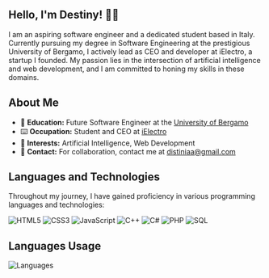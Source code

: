 ## Hello, I'm Destiny! 👋🏻

I am an aspiring software engineer and a dedicated student based in Italy. Currently pursuing my degree in Software Engineering at the prestigious University of Bergamo, I actively lead as CEO and developer at iElectro, a startup I founded. My passion lies in the intersection of artificial intelligence and web development, and I am committed to honing my skills in these domains.
## About Me
- 🏫 **Education:** Future Software Engineer at the [University of Bergamo](https://lt-ii.unibg.it/it)
- ⌨️ **Occupation:** Student and CEO at [iElectro](https://ielectro.altervista.org)
- 🧐 **Interests:** Artificial Intelligence, Web Development
- 📧 **Contact:** For collaboration, contact me at [distiniaa@gmail.com](mailto:distiniaa@gmail.com)
## Languages and Technologies
Throughout my journey, I have gained proficiency in various programming languages and technologies:

![HTML5](https://img.shields.io/badge/HTML5-E34F26?style=for-the-badge&logo=html5&logoColor=white)
![CSS3](https://img.shields.io/badge/CSS3-1572B6?style=for-the-badge&logo=css3&logoColor=white)
![JavaScript](https://img.shields.io/badge/JavaScript-F7DF1E?style=for-the-badge&logo=javascript&logoColor=black)
![C++](https://img.shields.io/badge/C++-00599C?style=for-the-badge&logo=c%2B%2B&logoColor=white)
![C#](https://img.shields.io/badge/C%23-239120?style=for-the-badge&logo=c-sharp&logoColor=white)
![PHP](https://img.shields.io/badge/PHP-777BB4?style=for-the-badge&logo=php&logoColor=white)
![SQL](https://img.shields.io/badge/SQL-025E8C?style=for-the-badge&logo=amazon-dynamodb&logoColor=white)


## Languages Usage

![Languages](https://img.shields.io/static/v1?label=Languages&message=PHP:20%25|C%23:15%25|HTML:10%25|CSS:10%25|C++:10%25|JavaScript:15%25|SQL:10%25|Visual%20Studio:5%25|Linux%20bash:5%25&color=blue)

